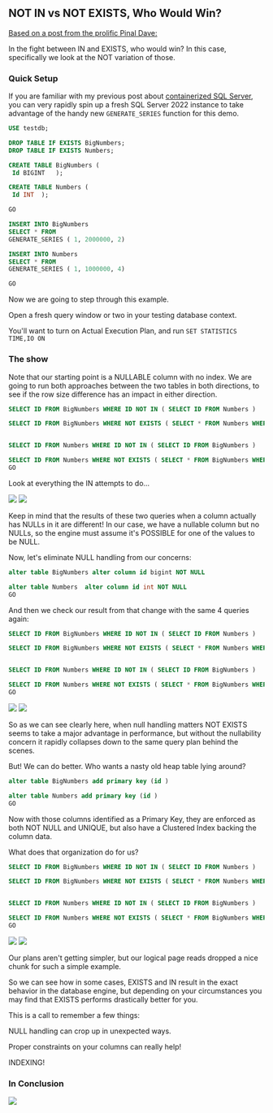 ## NOT IN vs NOT EXISTS, Who Would Win?

[Based on a post from the prolific Pinal Dave:](https://twitter.com/pinaldave/status/1699244420418146747)

In the fight between IN and EXISTS, who would win? In this case, specifically we look at the NOT variation of those.

### Quick Setup

If you are familiar with my previous post about [containerized SQL Server](https://macfergusson.github.io/2023/08/25/Containers-Quick-Start.html), you can very rapidly spin up a fresh SQL Server 2022 instance to take advantage of the handy new `GENERATE_SERIES` function for this demo.

```sql
USE testdb;

DROP TABLE IF EXISTS BigNumbers;
DROP TABLE IF EXISTS Numbers;

CREATE TABLE BigNumbers (
 Id BIGINT   );

CREATE TABLE Numbers (
 Id INT  );

GO

INSERT INTO BigNumbers
SELECT * FROM 
GENERATE_SERIES ( 1, 2000000, 2)

INSERT INTO Numbers
SELECT * FROM 
GENERATE_SERIES ( 1, 1000000, 4)

GO
```

Now we are going to step through this example.

Open a fresh query window or two in your testing database context.

You'll want to turn on Actual Execution Plan, and run `SET STATISTICS TIME,IO ON`

### The show

Note that our starting point is a NULLABLE column with no index.
We are going to run both approaches between the two tables in both directions, to see if the row size difference has an impact in either direction.

```sql
SELECT ID FROM BigNumbers WHERE ID NOT IN ( SELECT ID FROM Numbers )

SELECT ID FROM BigNumbers WHERE NOT EXISTS ( SELECT * FROM Numbers WHERE Numbers.ID = BigNumbers.ID)


SELECT ID FROM Numbers WHERE ID NOT IN ( SELECT ID FROM BigNumbers )

SELECT ID FROM Numbers WHERE NOT EXISTS ( SELECT * FROM BigNumbers WHERE Numbers.ID = BigNumbers.ID)
GO
```
Look at everything the IN attempts to do...

<img src="/images/INvEXIST1.PNG">

<img src="/images/INvEXIST2.PNG">

Keep in mind that the results of these two queries when a column actually has NULLs in it are different!
In our case, we have a nullable column but no NULLs, so the engine must assume it's POSSIBLE for one of the values to be NULL.

Now, let's eliminate NULL handling from our concerns:
```sql
alter table BigNumbers alter column id bigint NOT NULL

alter table Numbers  alter column id int NOT NULL
GO
```

And then we check our result from that change with the same 4 queries again:
```sql
SELECT ID FROM BigNumbers WHERE ID NOT IN ( SELECT ID FROM Numbers )

SELECT ID FROM BigNumbers WHERE NOT EXISTS ( SELECT * FROM Numbers WHERE Numbers.ID = BigNumbers.ID)


SELECT ID FROM Numbers WHERE ID NOT IN ( SELECT ID FROM BigNumbers )

SELECT ID FROM Numbers WHERE NOT EXISTS ( SELECT * FROM BigNumbers WHERE Numbers.ID = BigNumbers.ID)
GO
```

<img src="/images/INvEXIST3.PNG">

<img src="/images/INvEXIST4.PNG">

So as we can see clearly here, when null handling matters NOT EXISTS seems to take a major advantage in performance, but without the nullability concern it rapidly collapses down to the same query plan behind the scenes.

But! We can do better. Who wants a nasty old heap table lying around?

```sql
alter table BigNumbers add primary key (id )

alter table Numbers add primary key (id )
GO
```

Now with those columns identified as a Primary Key, they are enforced as both NOT NULL and UNIQUE, but also have a Clustered Index backing the column data.

What does that organization do for us?

```sql
SELECT ID FROM BigNumbers WHERE ID NOT IN ( SELECT ID FROM Numbers )

SELECT ID FROM BigNumbers WHERE NOT EXISTS ( SELECT * FROM Numbers WHERE Numbers.ID = BigNumbers.ID)


SELECT ID FROM Numbers WHERE ID NOT IN ( SELECT ID FROM BigNumbers )

SELECT ID FROM Numbers WHERE NOT EXISTS ( SELECT * FROM BigNumbers WHERE Numbers.ID = BigNumbers.ID)
GO
```

<img src="/images/INvEXIST5.PNG">

<img src="/images/INvEXIST6.PNG">

Our plans aren't getting simpler, but our logical page reads dropped a nice chunk for such a simple example.

So we can see how in some cases, EXISTS and IN result in the exact behavior in the database engine, but depending on your circumstances you may find that EXISTS performs drastically better for you.

This is a call to remember a few things:

NULL handling can crop up in unexpected ways.

Proper constraints on your columns can really help!

INDEXING!

### In Conclusion


<img src="/images/DBdidthis.PNG">